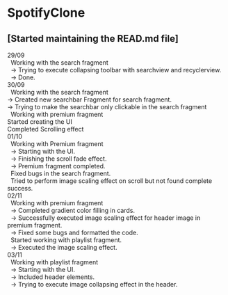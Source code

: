 # SpotifyClone
## [Started maintaining the READ.md file]
29/09<br>
&nbsp; Working with the search fragment<br>
&nbsp; -> Trying to execute collapsing toolbar with searchview and recyclerview.<br>
&nbsp; -> Done.<br>
30/09<br>
&nbsp; Working with the search fragment<br>
-> Created new searchbar Fragment for search fragment.<br>
-> Trying to make the searchbar only clickable in the search fragment<br>
&nbsp; Working with premium fragment<br>
Started creating the UI<br>
Completed Scrolling effect<br>
01/10<br>
&nbsp; Working with Premium fragment<br>
&nbsp; -> Starting with the UI.<br>
&nbsp; -> Finishing the scroll fade effect.<br>
&nbsp; -> Premium fragment completed.<br>
&nbsp; Fixed bugs in the search fragment.<br>
&nbsp; Tried to perform image scaling effect on scroll but not found complete success.<br>
02/11<br>
&nbsp; Working with premium fragment<br>
&nbsp; -> Completed gradient color filling in cards.<br>
&nbsp; -> Successfully executed image scaling effect for header image in premium fragment.<br>
&nbsp; -> Fixed some bugs and formatted the code.<br>
&nbsp; Started working with playlist fragment.<br>
&nbsp; -> Executed the image scaling effect.<br>
03/11<br>
&nbsp; Working with playlist fragment<br>
&nbsp; -> Starting with the UI.<br>
&nbsp; -> Included header elements.<br>
&nbsp; -> Trying to execute image collapsing effect in the header.<br>
